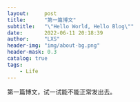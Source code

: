 ```yaml
---
layout:     post
title:      "第一篇博文"
subtitle:   "\"Hello World, Hello Blog\""
date:       2022-06-11 20:18:39
author:     "LXS"
header-img: "img/about-bg.png"
header-mask: 0.3
catalog: true
tags:
    - Life
---
```

第一篇博文，试一试能不能正常发出去。

